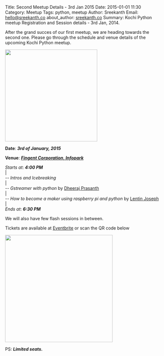 Title: Second Meetup Details - 3rd Jan 2015
Date: 2015-01-01 11:30 
Category: Meetup
Tags: python, meetup 
Author: Sreekanth
Email: hello@sreekanth.co
about_author: <a href="http://sreekanth.co" target="_blank">sreekanth.co</a>
Summary: Kochi Python meetup Registration and Session details - 3rd Jan, 2014.

After the grand succes of our first meetup, we are heading towards the second one. Please go through the schedule and venue details of the upcoming Kochi Python meetup.

<img src="/images/jan_2015_meetup_poster.jpeg" height="300px">

**Date**: ***3rd of January, 2015***

**Venue**: ***<a href="http://bit.ly/1vzGRBs">Fingent Corporation, Infopark</a>***

*Starts at*: ***4:00 PM***<br/>
|<br/>
-- *Intros and Icebreaking*<br/>
|<br/>
-- *Gstreamer with python* by <a href="https://twitter.com/dheerajprasanth">Dheeraj Prasanth</a><br/>
|<br/>
-- *How to become a maker using raspberry pi and python* by <a href="https://www.facebook.com/lentin.joseph">Lentin Joseph</a><br/>
|<br/>
*Ends at*: ***6:30 PM***<br/>

We will also have few flash sessions in between.

Tickets are available at <a href="https://www.eventbrite.com/e/kochi-python-january-meetup-2015-tickets-15087043754">Eventbrite</a> or scan the QR code below

<img src="/images/jan_2015_meetup_registration_qrcode.png" width="350" height="350">

PS: ***Limited seats.***